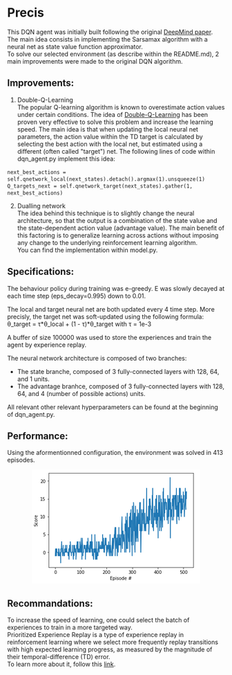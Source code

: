 # Precis

This DQN agent was initially built following the original [DeepMind paper](https://storage.googleapis.com/deepmind-media/dqn/DQNNaturePaper.pdf).  
The main idea consists in implementing the Sarsamax algorithm with a neural net as state value function approximator.  
To solve our selected environment (as describe within the README.md), 2 main improvements were made to the original DQN algorithm. 

## Improvements:
1) Double-Q-Learning  
The popular Q-learning algorithm is known to overestimate action values under certain conditions. The idea of [Double-Q-Learning](https://arxiv.org/abs/1509.06461) has been proven very effective to solve this problem and increase the learning speed.
The main idea is that when updating the local neural net parameters, the action value within the TD target is calculated by selecting the best action with the local net, but estimated using a different (often called "target") net.
 The following lines of code within dqn_agent.py implement this idea:  
 ```
next_best_actions = self.qnetwork_local(next_states).detach().argmax(1).unsqueeze(1)
Q_targets_next = self.qnetwork_target(next_states).gather(1, next_best_actions)
```


2) Dualling network  
The idea behind this technique is to slightly change the neural architecture, so that the output is a combination of the state value and the state-dependent action value (advantage value). 
The main benefit of this factoring is to generalize learning across actions without imposing any change to the underlying reinforcement learning algorithm.  
You can find the implementation within model.py.

## Specifications: 

The behaviour policy during training was e-greedy. E was slowly decayed at each time step (eps_decay=0.995) down to 0.01.  
  
The local and target neural net are both updated every 4 time step. More precisly, the target net was soft-updated using the following formula:  θ_target = τ*θ_local + (1 - τ)*θ_target with τ = 1e-3  
  
A buffer of size 100000 was used to store the experiences and train the agent by experience replay.  
  
The neural network architecture is composed of two branches:  
- The state branche, composed of 3 fully-connected layers with 128, 64, and 1 units.
- The advantage branhce, composed of 3 fully-connected layers with 128, 64, and 4 (number of possible actions) units.
  
All relevant other relevant hyperparameters can be found at the beginning of dqn_agent.py.

## Performance: 
Using the aformentionned configuration, the environment was solved in 413 episodes.
<p align="center">
  <img src="https://github.com/ClemPalf/Deep-RL-agents/blob/main/Improved%20DQN/images/Results.png"/>
</p>

## Recommandations: 
To increase the speed of learning, one could select the batch of experiences to train in a more targeted way.  
Prioritized Experience Replay is a type of experience replay in reinforcement learning where we select more frequently replay transitions with high expected learning progress, as measured by the magnitude of their temporal-difference (TD) error.  
To learn more about it, follow this [link](https://arxiv.org/abs/1511.05952).












